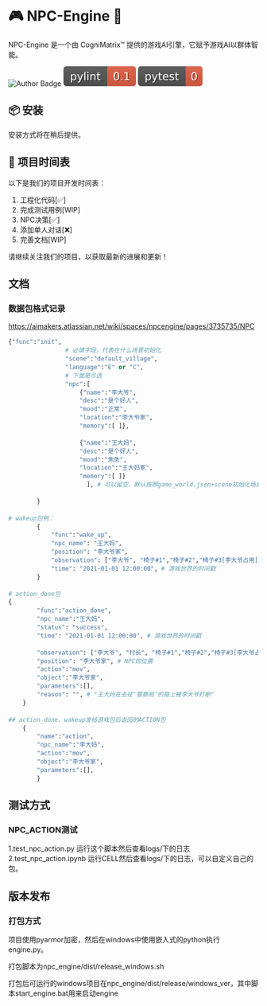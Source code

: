 # 🎮 NPC-Engine 🚀

NPC-Engine 是一个由 CogniMatrix™️ 提供的游戏AI引擎，它赋予游戏AI以群体智能。

![Author Badge](https://img.shields.io/badge/author-CogniMatrix-blue)
![Pylint Badge](./material/badges/pylint.svg)
![Pytest Badge](./material/badges/pytest.svg)

## 📦 安装

安装方式将在稍后提供。

## 📅 项目时间表

以下是我们的项目开发时间表：

1. 工程化代码[✅]
2. 完成测试用例[WIP]
3. NPC决策[✅]
4. 添加单人对话[❌]
5. 完善文档[WIP]

请继续关注我们的项目，以获取最新的进展和更新！

## 文档

### 数据包格式记录
https://aimakers.atlassian.net/wiki/spaces/npcengine/pages/3735735/NPC
```python
{"func":"init",
                # 必填字段，代表在什么场景初始化
                "scene":"default_village",
                "language":"E" or "C",
                # 下面是🉑️选
                "npc":[
                    {"name":"李大爷",
                    "desc":"是个好人",
                    "mood":"正常",
                    "location":"李大爷家",
                    "memory":[ ]},

                    {"name":"王大妈",
                    "desc":"是个好人",
                    "mood":"焦急",
                    "location":"王大妈家",
                    "memory":[ ]}
                      ], # 可以留空，默认按照game_world.json+scene初始化场景NPC。非空则在之前基础上添加。

        }

# wakeup包例：
        {
            "func":"wake_up",
            "npc_name": "王大妈",
            "position": "李大爷家",
            "observation": ["李大爷", "椅子#1","椅子#2","椅子#3[李大爷占用]","床"]
            "time": "2021-01-01 12:00:00", # 游戏世界的时间戳 
        }

# action_done包
{
        "func":"action_done",
        "npc_name":"王大妈",
        "status": "success",
        "time": "2021-01-01 12:00:00", # 游戏世界的时间戳

        "observation": ["李大爷", "村长", "椅子#1","椅子#2","椅子#3[李大爷占用]",床], # 本次动作的观察结果
        "position": "李大爷家", # NPC的位置
        "action":"mov",
        "object":"李大爷家",
        "parameters":[],
        "reason": "", # "王大妈在去往‘警察局’的路上被李大爷打断"
    }
        
## action_done、wakeup发给游戏包后返回的ACTION包
    {
        "name":"action",
        "npc_name":"李大妈",
        "action":"mov",
        "object":"李大爷家",
        "parameters":[],
        }
```




## 测试方式

### NPC_ACTION测试
1.test_npc_action.py
运行这个脚本然后查看logs/下的日志
2.test_npc_action.ipynb
运行CELL然后查看logs/下的日志，可以自定义自己的包。


## 版本发布

### 打包方式

项目使用pyarmor加密，然后在windows中使用嵌入式的python执行engine.py。

打包脚本为npc_engine/dist/release_windows.sh

打包后可运行的windows项目在npc_engine/dist/release/windows_ver，其中脚本start_engine.bat用来启动engine







